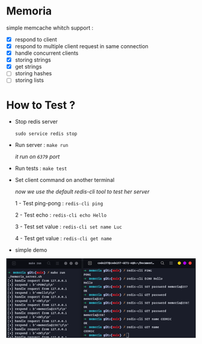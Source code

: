 # Memoria

simple memcache whitch support :

- [x] respond to client
- [x] respond to multiple client request in same connection
- [x] handle concurrent clients
- [X] storing strings
- [X] get strings
- [ ] storing hashes
- [ ] storing lists

# How to Test ?
- Stop redis server

	```sudo service redis stop```

- Run server : ```make run```

	*it run on ```6379``` port*

- Run tests :  ```make test```

- Set client command on another terminal

	*now we use the default redis-cli tool to test her server*

	1 - Test ping-pong : ```redis-cli ping```

	2 - Test echo : ```redis-cli echo Hello```

	3 - Test set value : ```redis-cli set name Luc```

	4 - Test get value : ```redis-cli get name```

- simple demo

![simple_demo](https://github.com/LekeneCedric/memoria/blob/main/demo/client-server-communication.png)

